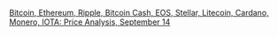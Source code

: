 [Bitcoin, Ethereum, Ripple, Bitcoin Cash, EOS, Stellar, Litecoin, Cardano, Monero, IOTA: Price Analysis, September 14](https://cointelegraph.com/news/bitcoin-ethereum-ripple-bitcoin-cash-eos-stellar-litecoin-cardano-monero-iota-price-analysis-september-14)